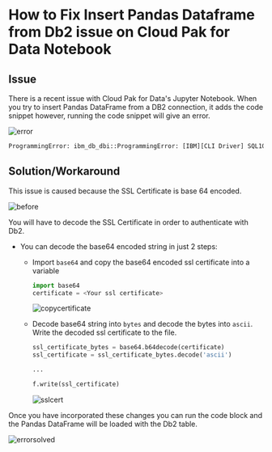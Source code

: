 # How to Fix Insert Pandas Dataframe from Db2 issue on Cloud Pak for Data Notebook

## Issue

There is a recent issue with Cloud Pak for Data's Jupyter Notebook. When you try to insert Pandas DataFrame from a DB2 connection, it adds the code snippet however, running the code snippet will give an error.

![error](https://user-images.githubusercontent.com/52746337/150765573-9a1b2827-d620-4aad-8b41-35b36547d6a3.gif)

```python
ProgrammingError: ibm_db_dbi::ProgrammingError: [IBM][CLI Driver] SQL10013N  The specified library "GSKit Error: 2" could not be loaded.  SQLSTATE=42724 SQLCODE=-10013
```

## Solution/Workaround

This issue is caused because the SSL Certificate is base 64 encoded. 

![before](https://user-images.githubusercontent.com/52746337/150767104-69ccf04a-7ea3-433e-86c4-17b1dda0bad6.png)

You will have to decode the SSL Certificate in order to authenticate with Db2.

- You can decode the base64 encoded string in just 2 steps:
  - Import `base64` and copy the base64 encoded ssl certificate into a variable
  
    ```python
    import base64
    certificate = <Your ssl certificate>
    ```
    ![copycertificate](https://user-images.githubusercontent.com/52746337/150771080-89b13cae-0054-4cb9-8649-283605e48b5d.gif)
  - Decode base64 string into `bytes` and decode the bytes into `ascii`. Write the decoded ssl certificate to the file.
    
    ```python
    ssl_certificate_bytes = base64.b64decode(certificate)
    ssl_certificate = ssl_certificate_bytes.decode('ascii')
    
    ...
    
    f.write(ssl_certificate)
    ```
    ![sslcert](https://user-images.githubusercontent.com/52746337/150771778-6e12619b-4b0a-4ea3-8ba5-30af117c05c9.gif)

Once you have incorporated these changes you can run the code block and the Pandas DataFrame will be loaded with the Db2 table.

![errorsolved](https://user-images.githubusercontent.com/52746337/150771914-e7e6dae2-6dff-404e-ac2f-f4c4ba12bc9b.gif)

